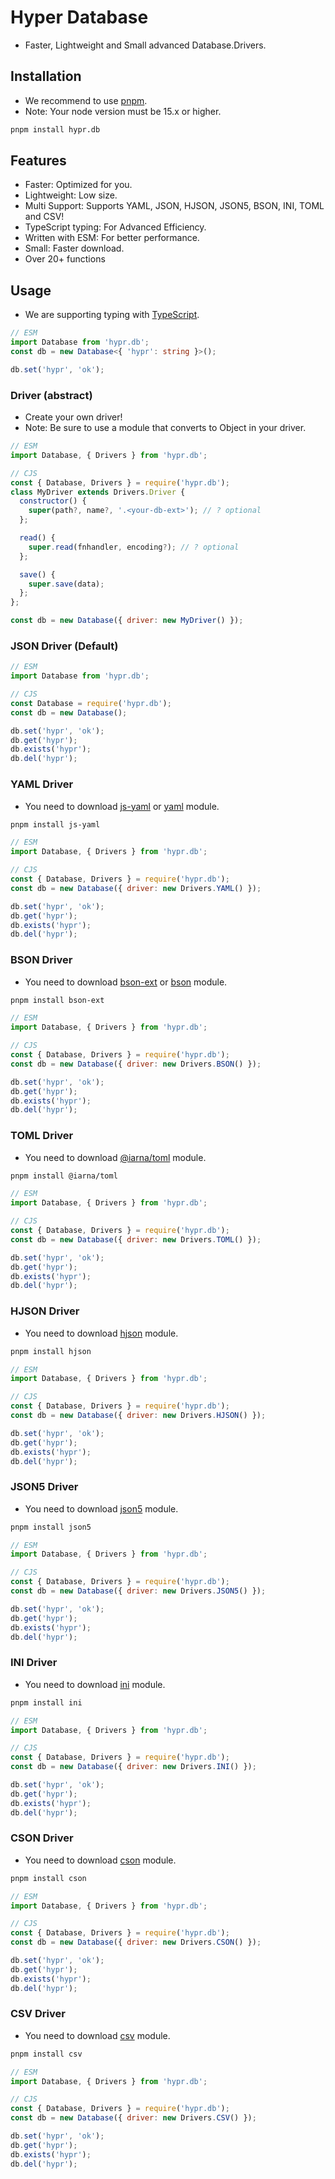 # Hyper Database

- Faster, Lightweight and Small advanced Database.Drivers.

## Installation

- We recommend to use [pnpm](https://npmjs.com/pnpm).
- Note: Your node version must be 15.x or higher.
```bash
pnpm install hypr.db
```

## Features

- Faster: Optimized for you.
- Lightweight: Low size.
- Multi Support: Supports YAML, JSON, HJSON, JSON5, BSON, INI, TOML and CSV!
- TypeScript typing: For Advanced Efficiency.
- Written with ESM: For better performance.
- Small: Faster download.
- Over 20+ functions

## Usage

- We are supporting typing with [TypeScript](https://typescriptlang.org).

```ts
// ESM
import Database from 'hypr.db';
const db = new Database<{ 'hypr': string }>();

db.set('hypr', 'ok');
```

### Driver (abstract)

- Create your own driver!
- Note: Be sure to use a module that converts to Object in your driver.
```js
// ESM
import Database, { Drivers } from 'hypr.db';

// CJS
const { Database, Drivers } = require('hypr.db');
class MyDriver extends Drivers.Driver {
  constructor() {
    super(path?, name?, '.<your-db-ext>'); // ? optional
  };

  read() {
    super.read(fnhandler, encoding?); // ? optional
  };

  save() {
    super.save(data);
  };
};

const db = new Database({ driver: new MyDriver() });
```

### JSON Driver (Default)

```js
// ESM
import Database from 'hypr.db';

// CJS
const Database = require('hypr.db');
const db = new Database();

db.set('hypr', 'ok');
db.get('hypr');
db.exists('hypr');
db.del('hypr');
```

### YAML Driver

- You need to download [js-yaml](https://npmjs.com/js-yaml) or [yaml](https://npmjs.com/yaml) module.
```bash
pnpm install js-yaml
```

```js
// ESM
import Database, { Drivers } from 'hypr.db';

// CJS
const { Database, Drivers } = require('hypr.db');
const db = new Database({ driver: new Drivers.YAML() });

db.set('hypr', 'ok');
db.get('hypr');
db.exists('hypr');
db.del('hypr');
```

### BSON Driver

- You need to download [bson-ext](https://npmjs.com/bson-ext) or [bson](https://npmjs.com/bson) module.
```bash
pnpm install bson-ext
```

```js
// ESM
import Database, { Drivers } from 'hypr.db';

// CJS
const { Database, Drivers } = require('hypr.db');
const db = new Database({ driver: new Drivers.BSON() });

db.set('hypr', 'ok');
db.get('hypr');
db.exists('hypr');
db.del('hypr');
```

### TOML Driver

- You need to download [@iarna/toml](https://npmjs.com/@iarna/toml) module.
```bash
pnpm install @iarna/toml
```

```js
// ESM
import Database, { Drivers } from 'hypr.db';

// CJS
const { Database, Drivers } = require('hypr.db');
const db = new Database({ driver: new Drivers.TOML() });

db.set('hypr', 'ok');
db.get('hypr');
db.exists('hypr');
db.del('hypr');
```

### HJSON Driver

- You need to download [hjson](https://npmjs.com/hjson) module.
```bash
pnpm install hjson
```

```js
// ESM
import Database, { Drivers } from 'hypr.db';

// CJS
const { Database, Drivers } = require('hypr.db');
const db = new Database({ driver: new Drivers.HJSON() });

db.set('hypr', 'ok');
db.get('hypr');
db.exists('hypr');
db.del('hypr');
```

### JSON5 Driver

- You need to download [json5](https://npmjs.com/json5) module.
```bash
pnpm install json5
```

```js
// ESM
import Database, { Drivers } from 'hypr.db';

// CJS
const { Database, Drivers } = require('hypr.db');
const db = new Database({ driver: new Drivers.JSON5() });

db.set('hypr', 'ok');
db.get('hypr');
db.exists('hypr');
db.del('hypr');
```

### INI Driver

- You need to download [ini](https://npmjs.com/ini) module.
```bash
pnpm install ini
```

```js
// ESM
import Database, { Drivers } from 'hypr.db';

// CJS
const { Database, Drivers } = require('hypr.db');
const db = new Database({ driver: new Drivers.INI() });

db.set('hypr', 'ok');
db.get('hypr');
db.exists('hypr');
db.del('hypr');
```

### CSON Driver

- You need to download [cson](https://npmjs.com/cson) module.
```bash
pnpm install cson
```

```js
// ESM
import Database, { Drivers } from 'hypr.db';

// CJS
const { Database, Drivers } = require('hypr.db');
const db = new Database({ driver: new Drivers.CSON() });

db.set('hypr', 'ok');
db.get('hypr');
db.exists('hypr');
db.del('hypr');
```

### CSV Driver

- You need to download [csv](https://npmjs.com/csv) module.
```bash
pnpm install csv
```

```js
// ESM
import Database, { Drivers } from 'hypr.db';

// CJS
const { Database, Drivers } = require('hypr.db');
const db = new Database({ driver: new Drivers.CSV() });

db.set('hypr', 'ok');
db.get('hypr');
db.exists('hypr');
db.del('hypr');
```